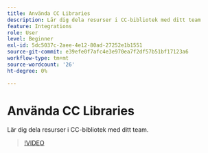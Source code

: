 ```yaml
---
title: Använda CC Libraries
description: Lär dig dela resurser i CC-bibliotek med ditt team
feature: Integrations
role: User
level: Beginner
exl-id: 5dc5037c-2aee-4e12-80ad-27252e1b1551
source-git-commit: e39efe0f7afc4e3e970ea7f2df57b51bf17123a6
workflow-type: tm+mt
source-wordcount: '26'
ht-degree: 0%

---
```


# Använda CC Libraries

Lär dig dela resurser i CC-bibliotek med ditt team.

>[!VIDEO](https://video.tv.adobe.com/v/3420227?quality=12&learn=on&hidetitle=true)
